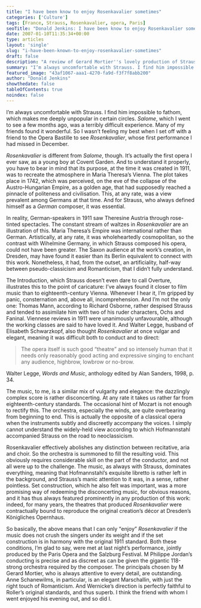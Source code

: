 ```yaml
---
title: "I have been know to enjoy Rosenkavalier sometimes"
categories: ['Culture']
tags: [France, Strauss, Rosenkavalier, opera, Paris]
seoTitle: "Donald Jenkins: I have been know to enjoy Rosenkavalier sometimes"
date: 2007-01-10T11:35:34+00:00
type: articles
layout: 'single'
slug: "i-have-been-known-to-enjoy-rosenkavalier-sometimes"  
draft: false
description: "A review of Gerard Mortier''s lovely production of Strauss''s Rosenkavalier at the Paris Bastille Opera."
summary: "I’m always uncomfortable with Strauss. I find him impossible to fathom, which makes me deeply unpopular in certain circles. Salome, which I went to see a few months ago, was a terribly difficult experience. Many of my friends found it wonderful. So I wasn’t feeling my best when I set off with a friend to the Opera Bastille to see Rosenkavalier, whose first performance I had missed in December"
featured_image: "43af1067-aaa1-4270-fa9d-f3f7f8abb200"
author: "Donald Jenkins"
showthedate: false
tableOfContents: true
noindex: false
---
```


I’m always uncomfortable with Strauss. I find him impossible to fathom, which makes me deeply unpopular in certain circles. _Salome_, which I went to see a few months ago, was a terribly difficult experience. Many of my friends found it wonderful. So I wasn’t feeling my best when I set off with a friend to the Opera Bastille to see _Rosenkavalier_, whose first performance I had missed in December.

*Rosenkavalier* is different from *Salome*, though. It’s actually the first opera I ever saw, as a young boy at Covent Garden. And to understand it properly, you have to bear in mind that its purpose, at the time it was created in 1911, was to recreate the atmosphere in Maria Theresa’s Vienna. The plot takes place in 1742, which was perceived, on the eve of the collapse of the Austro-Hungarian Empire, as a golden age, that had supposedly reached a pinnacle of politeness and civilisation. This, at any rate, was a view prevalent among Germans at that time. And for Strauss, who always defined himself as a *German* composer, it was essential.

In reality, German-speakers in 1911 saw Theresine Austria through rose-tinted spectacles. The constant stream of waltzes in *Rosenkavalier* are an illustration of this. Maria Theresa’s Empire was international rather than German. Artistically, at any rate, it was wholeheartedly cosmopolitan, so the contrast with Wihelmine Germany, in which Strauss composed his opera, could not have been greater. The Saxon audience at the work’s creation, in Dresden, may have found it easier than its Berlin equivalent to connect with this work. Nonetheless, it had, from the outset, an artificiality, half-way between pseudo-classicism and Romanticism, that I didn’t fully understand.

The Introduction, which Strauss doesn’t even dare to call Overture, illustrates this to the point of caricature: I’ve always found it closer to film music than to eighteenth-century Vienna. Whenever I hear it, I’m gripped by panic, consternation and, above all, incomprehension. And I’m not the only one: Thomas Mann, according to Richard Osborne, rather despised Strauss and tended to assimilate him with two of his ruder characters, Ochs and Faninal. Viennese reviews in 1911 were unanimously unfavourable, although the working classes are said to have loved it. And Walter Legge, husband of Elisabeth Schwarzkopf, also thought _Rosenkavalier_ at once vulgar and elegant, meaning it was difficult both to conduct and to direct:

> The opera itself is such good <q>theatre</q> and so intensely human that it needs only reasonably good acting and expressive singing to enchant any audience, highbrow, lowbrow or no-brow.

<figcaption class="source"> Walter Legge, <em>Words and Music</em>, anthology edited by Alan Sanders, 1998, p. 34.  
 </figcaption>
 
 The music, to me, is a similar mix of vulgarity and elegance: the dazzlingly complex score is rather disconcerting. At any rate it takes us rather far from eighteenth-century standards. The occasional hint of Mozart is not enough to rectify this. The orchestra, especially the winds, are quite overbearing from beginning to end. This is actually the opposite of a classical opera when the instruments subtly and discreetly accompany the voices. I simply cannot understand the widely-held view according to which Hofmannstahl accompanied Strauss on the road to neoclassicism.

Rosenkavalier effectively abolishes any distinction between recitative, aria and choir. So the orchestra is summoned to fill the resulting void. This obviously requires considerable skill on the part of the conductor, and not all were up to the challenge. The music, as always with Strauss, dominates everything, meaning that Hofmannstahl’s exquisite libretto is rather left in the background, and Strauss’s manic attention to it was, in a sense, rather pointless. Set construction, which he also felt was important, was a more promising way of redeeming the disconcerting music, for obvious reasons, and it has thus always featured prominently in any production of this work: indeed, for many years, the theatres that produced _Rosenkavalier_ were contractually bound to reproduce the original creation’s décor at Dresden’s Königliches Opernhaus.

So basically, the above means that I can only <q>enjoy</q> _Rosenkavalier_ if the music does not crush the singers under its weight and if the set construction is in harmony with the original 1911 standard. Both these conditions, I’m glad to say, were met at last night’s performance, jointly produced by the Paris Opera and the Salzburg Festival. M Philippe Jordan’s conducting is precise and as discreet as can be given the gigantic 118-strong orchestra required by the composer. The principals chosen by M Gerard Mortier, who is always attentive to every detail, are outstanding. Anne Schanewilms, in particular, is an elegant Marschallin, with just the right touch of Romanticism. And Wernicke’s direction is perfectly faithful to Roller’s original standards, and thus superb. I think the friend with whom I went enjoyed his evening out, and so did I.